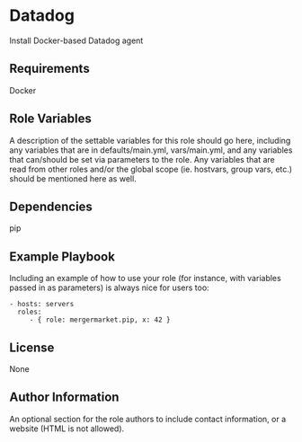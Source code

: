 Datadog
=========

Install Docker-based Datadog agent

Requirements
------------

Docker

Role Variables
--------------

A description of the settable variables for this role should go here, including any variables that are in defaults/main.yml, vars/main.yml, and any variables that can/should be set via parameters to the role. Any variables that are read from other roles and/or the global scope (ie. hostvars, group vars, etc.) should be mentioned here as well.

Dependencies
------------

pip

Example Playbook
----------------

Including an example of how to use your role (for instance, with variables passed in as parameters) is always nice for users too:

    - hosts: servers
      roles:
         - { role: mergermarket.pip, x: 42 }

License
-------

None

Author Information
------------------

An optional section for the role authors to include contact information, or a website (HTML is not allowed).

